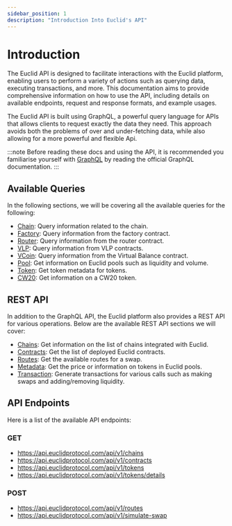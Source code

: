 ```yaml
---
sidebar_position: 1
description: "Introduction Into Euclid's API"
---
```


# Introduction

The Euclid API is designed to facilitate interactions with the Euclid platform, enabling users to perform a variety of actions such as querying data, executing transactions, and more. This documentation aims to provide comprehensive information on how to use the API, including details on available endpoints, request and response formats, and example usages.


The Euclid API is built using GraphQL, a powerful query language for APIs that allows clients to request exactly the data they need. This approach avoids both the problems of over and under-fetching data, while also allowing for a more powerful and flexible Api.

:::note
Before reading these docs and using the API, it is recommended you familiarise yourself with [GraphQL](https://graphql.org/learn/) by reading the official GraphQL documentation.
:::

## Available Queries

In the following sections, we will be covering all the available queries for the following:

- [Chain](../API/GQL/Chain/All%20Chain%20UIDs.md): Query information related to the chain.
- [Factory](../API/GQL/Factory/All%20Pools.md): Query information from the factory contract.
- [Router](../API/GQL/Router/All%20Chains.md): Query information from the router contract.
- [VLP](../API/GQL/VLP/All%20Pools.md): Query information from VLP contracts.
- [VCoin](../API/GQL/Virtual%20Balance/Balance.md): Query information from the Virtual Balance contract.
- [Pool](../API/GQL/Pool/Token%20Liquidity.md): Get information on Euclid pools such as liquidity and volume.
- [Token](../API/GQL/Token/Token%20Metadata.md): Get token metadata for tokens.
- [CW20](../API/GQL/CW20%20/Balance.md): Get information on a CW20 token. 

## REST API

In addition to the GraphQL API, the Euclid platform also provides a REST API for various operations. Below are the available REST API sections we will cover:

- [Chains](../API/REST/Chains/Get%20Chains.md): Get information on the list of chains integrated with Euclid.
- [Contracts](../API/REST/Contracts/Get%20Contracts.md): Get the list of deployed Euclid contracts.
- [Routes](../API/REST/Routes/Get%20Routes.md): Get the available routes for a swap.
- [Metadata](../API/REST/Metadata/Get%20Token%20Details.md): Get the price or information on tokens in Euclid pools.
- [Transaction](../API/REST/Transactions/Swap.md): Generate transactions for various calls such as making swaps and adding/removing liquidity.

## API Endpoints

Here is a list of the available API endpoints:

### GET

- https://api.euclidprotocol.com/api/v1/chains
- https://api.euclidprotocol.com/api/v1/contracts 
- https://api.euclidprotocol.com/api/v1/tokens
- https://api.euclidprotocol.com/api/v1/tokens/details 

### POST

- https://api.euclidprotocol.com/api/v1/routes 
- https://api.euclidprotocol.com/api/v1/simulate-swap 